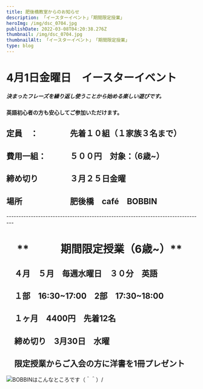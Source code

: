```yaml
---
title: 肥後橋教室からのお知らせ
description: 「イースターイベント」「期間限定授業」
heroImg: /img/dsc_0704.jpg
publishDate: 2022-03-08T04:20:38.276Z
thumbnail: /img/dsc_0704.jpg
thumbnailAlt: 「イースターイベント」　「期間限定授業」
type: blog
---
```

# 4月1日金曜日　イースターイベント

##### *決まったフレーズを繰り返し使うことから始める楽しい遊びです。*

**英語初心者の方も安心してご参加いただけます。**

## 定員　：　　　　先着１０組（１家族３名まで）

## 費用一組：　　　５００円　対象：（6歳~）

## 締め切り　　　　３月２５日金曜

## 場所　　　　　　肥後橋　café　BOBBIN

\---------------------------------------------------------------------------------

# 　**　　　期間限定授業（6歳~）**

## 　４月　５月　毎週水曜日　３０分　英語

## 　１部　16:30\~17:00　2部　17:30\~18:00

## 　１ヶ月　4400円　先着12名　

## 　締め切り　3月30日　水曜　

## 　限定授業からご入会の方に洋書を1冊プレゼント　

![](/img/img_20220201_073758.jpg "BOBBINはこんなところです（＾＾）/")